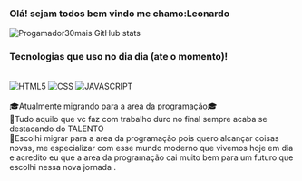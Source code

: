 

### Olá! sejam todos bem vindo me chamo:Leonardo


![Progamador30mais GitHub stats](https://github-readme-stats.vercel.app/api?username=Programador30mais&show_icons=true&theme=cobalt)

### Tecnologias que uso no dia dia (ate o momento)!

<div style="display: inline_block"><br />
    <img src="https://img.shields.io/badge/HTML5-E34F26?style=for-the-badge&logo=html5&logoColor=white" alt="HTML5" />
    <img src="https://img.shields.io/badge/CSS3-1572B6?style=for-the-badge&logo=css3&logoColor=white" alt="CSS" />
    <img src="https://img.shields.io/badge/JavaScript-F7DF1E?style=for-the-badge&logo=javascript&logoColor=black" alt="JAVASCRIPT" />
</div><br/>
🎓Atualmente migrando para a area da programação🎓<br/>
🫵Tudo aquilo que vc faz com trabalho duro no final sempre acaba se destacando do TALENTO<br/>
🧠Escolhi migrar para a area da  programação pois quero alcançar coisas novas, me especializar com esse mundo moderno que vivemos hoje em dia e acredito eu que a area da programação cai muito bem para um futuro que escolhi nessa nova jornada .<br/>

